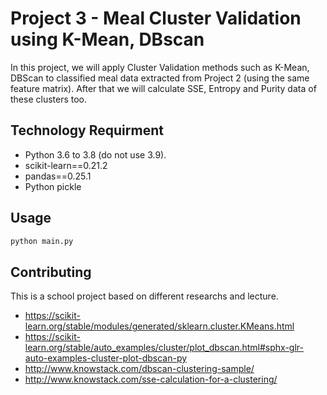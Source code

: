 # Project 3 - Meal Cluster Validation using K-Mean, DBscan

In this project, we will apply Cluster Validation methods such as K-Mean, DBScan to classified meal data extracted from Project 2 (using the same feature matrix).
After that we will calculate SSE, Entropy and Purity data of these clusters too.

## Technology Requirment

* Python 3.6 to 3.8 (do not use 3.9). 
* scikit-learn==0.21.2
* pandas==0.25.1
* Python pickle


## Usage

```python 
python main.py
```

## Contributing
This is a school project based on different researchs and lecture. 
* https://scikit-learn.org/stable/modules/generated/sklearn.cluster.KMeans.html
* https://scikit-learn.org/stable/auto_examples/cluster/plot_dbscan.html#sphx-glr-auto-examples-cluster-plot-dbscan-py
* http://www.knowstack.com/dbscan-clustering-sample/
* http://www.knowstack.com/sse-calculation-for-a-clustering/
